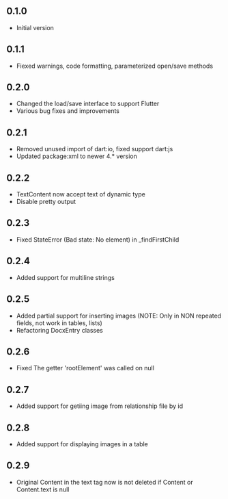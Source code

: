## 0.1.0
- Initial version

## 0.1.1
- Fiexed warnings, code formatting, parameterized open/save methods

## 0.2.0
- Сhanged the load/save interface to support Flutter
- Various bug fixes and improvements

## 0.2.1
- Removed unused import of dart:io, fixed support dart:js
- Updated package:xml to newer 4.* version

## 0.2.2
- TextContent now accept text of dynamic type
- Disable pretty output

## 0.2.3
- Fixed StateError (Bad state: No element) in _findFirstChild

## 0.2.4
- Added support for multiline strings

## 0.2.5
- Added partial support for inserting images (NOTE: Only in NON repeated fields, not work in tables, lists)
- Refactoring DocxEntry classes

## 0.2.6
- Fixed The getter 'rootElement' was called on null 

## 0.2.7
- Added support for getiing image from relationship file by id

## 0.2.8
- Added support for displaying images in a table

## 0.2.9
- Original Content in the text tag now is not deleted if Content or Content.text is null